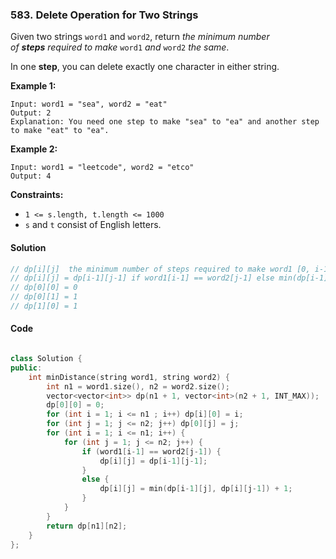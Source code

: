 ### 583. Delete Operation for Two Strings

Given two strings `word1` and `word2`, return *the minimum number of **steps** required to make* `word1` *and* `word2` *the same*.

In one **step**, you can delete exactly one character in either string.

**Example 1:**

```
Input: word1 = "sea", word2 = "eat"
Output: 2
Explanation: You need one step to make "sea" to "ea" and another step to make "eat" to "ea".
```

**Example 2:**

```
Input: word1 = "leetcode", word2 = "etco"
Output: 4
```

**Constraints:**

- `1 <= s.length, t.length <= 1000`
- `s` and `t` consist of English letters.

#### Solution

```cpp
// dp[i][j]  the minimum number of steps required to make word1 [0, i-1] and word2 [0, j-1] the same.
// dp[i][j] = dp[i-1][j-1] if word1[i-1] == word2[j-1] else min(dp[i-1][j], dp[i][j-1]) + 1
// dp[0][0] = 0
// dp[0][1] = 1
// dp[1][0] = 1
```

#### Code

```cpp

class Solution {
public:
    int minDistance(string word1, string word2) {
        int n1 = word1.size(), n2 = word2.size();
        vector<vector<int>> dp(n1 + 1, vector<int>(n2 + 1, INT_MAX));
        dp[0][0] = 0;
        for (int i = 1; i <= n1 ; i++) dp[i][0] = i;
        for (int j = 1; j <= n2; j++) dp[0][j] = j;
        for (int i = 1; i <= n1; i++) {
            for (int j = 1; j <= n2; j++) {
                if (word1[i-1] == word2[j-1]) {
                    dp[i][j] = dp[i-1][j-1];
                }
                else {
                    dp[i][j] = min(dp[i-1][j], dp[i][j-1]) + 1;
                }
            }
        }
        return dp[n1][n2];
    }
};
```
